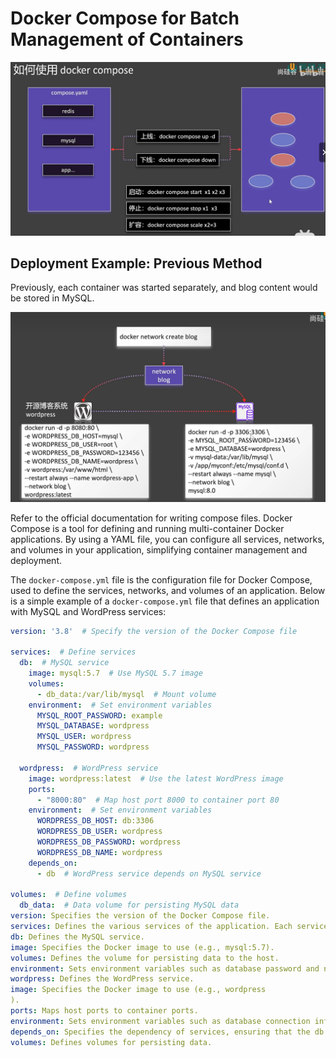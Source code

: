 # Docker Compose for Batch Management of Containers

![Diagram 37](../images/Picture37.png)

## Deployment Example: Previous Method

Previously, each container was started separately, and blog content would be stored in MySQL.

![Diagram 38](../images/Picture38.png)

Refer to the official documentation for writing compose files. Docker Compose is a tool for defining and running multi-container Docker applications. By using a YAML file, you can configure all services, networks, and volumes in your application, simplifying container management and deployment.

The `docker-compose.yml` file is the configuration file for Docker Compose, used to define the services, networks, and volumes of an application. Below is a simple example of a `docker-compose.yml` file that defines an application with MySQL and WordPress services:

```yaml
version: '3.8'  # Specify the version of the Docker Compose file

services:  # Define services
  db:  # MySQL service
    image: mysql:5.7  # Use MySQL 5.7 image
    volumes:
      - db_data:/var/lib/mysql  # Mount volume
    environment:  # Set environment variables
      MYSQL_ROOT_PASSWORD: example
      MYSQL_DATABASE: wordpress
      MYSQL_USER: wordpress
      MYSQL_PASSWORD: wordpress

  wordpress:  # WordPress service
    image: wordpress:latest  # Use the latest WordPress image
    ports:
      - "8000:80"  # Map host port 8000 to container port 80
    environment:  # Set environment variables
      WORDPRESS_DB_HOST: db:3306
      WORDPRESS_DB_USER: wordpress
      WORDPRESS_DB_PASSWORD: wordpress
      WORDPRESS_DB_NAME: wordpress
    depends_on:
      - db  # WordPress service depends on MySQL service

volumes:  # Define volumes
  db_data:  # Data volume for persisting MySQL data
version: Specifies the version of the Docker Compose file.
services: Defines the various services of the application. Each service has its own configuration.
db: Defines the MySQL service.
image: Specifies the Docker image to use (e.g., mysql:5.7).
volumes: Defines the volume for persisting data to the host.
environment: Sets environment variables such as database password and name.
wordpress: Defines the WordPress service.
image: Specifies the Docker image to use (e.g., wordpress
).
ports: Maps host ports to container ports.
environment: Sets environment variables such as database connection information.
depends_on: Specifies the dependency of services, ensuring that the db service starts before the wordpress service.
volumes: Defines volumes for persisting data.
